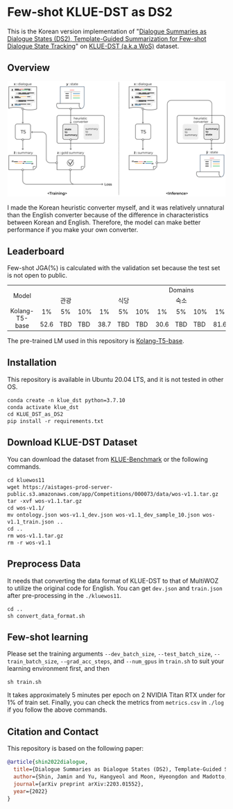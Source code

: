 # Few-shot KLUE-DST as DS2
This is the Korean version implementation of "[Dialogue Summaries as Dialogue States (DS2), Template-Guided Summarization for Few-shot Dialogue State Tracking](https://arxiv.org/pdf/2203.01552.pdf)" on [KLUE-DST (a.k.a WoS)](https://github.com/KLUE-benchmark/KLUE) dataset.

## Overview
<p align="center">
<img src="./ds2_1.png">
</p>
I made the Korean heuristic converter myself, and it was relatively unnatural than the English converter because of the difference in characteristics between Korean and English. Therefore, the model can make better performance if you make your own converter.

## Leaderboard
Few-shot JGA(%) is calculated with the validation set because the test set is not open to public.

<table>
  <tr>
    <td rowspan="2" align="center"> Model</td>
    <td colspan="15" align="center"> Domains</td>
  </tr>
  <tr>
    <td colspan="3" align="center"> 관광</td>
    <td colspan="3" align="center"> 식당</td>
    <td colspan="3" align="center"> 숙소</td>
    <td colspan="3" align="center"> 지하철</td>
    <td colspan="3" align="center"> 택시</td>
  </tr>
  <tr>
    <td rowspan="2" align="center"> Kolang-T5-base </td>
    <td align="center"> 1% </td>
    <td align="center"> 5% </td>
    <td align="center"> 10% </td>
    <td align="center"> 1% </td>
    <td align="center"> 5% </td>
    <td align="center"> 10% </td>
    <td align="center"> 1% </td>
    <td align="center"> 5% </td>
    <td align="center"> 10% </td>
    <td align="center"> 1% </td>
    <td align="center"> 5% </td>
    <td align="center"> 10% </td>
    <td align="center"> 1% </td>
    <td align="center"> 5% </td>
    <td align="center"> 10% </td>
  </tr>
  <tr>
    <td> 52.6 </td>
    <td> TBD </td>
    <td> TBD </td>
    <td> 38.7 </td>
    <td> TBD </td>
    <td> TBD </td>
    <td> 30.6 </td>
    <td> TBD </td>
    <td> TBD </td>
    <td> 81.6 </td>
    <td> TBD </td>
    <td> TBD </td>
    <td> 44.9 </td>
    <td> TBD </td>
    <td> TBD </td>
  </tr>
</table>

The pre-trained LM used in this repository is [Kolang-T5-base](https://github.com/seujung/kolang-t5-base).

## Installation
This repository is available in Ubuntu 20.04 LTS, and it is not tested in other OS.
```
conda create -n klue_dst python=3.7.10
conda activate klue_dst
cd KLUE_DST_as_DS2
pip install -r requirements.txt
```

## Download KLUE-DST Dataset
You can download the dataset from [KLUE-Benchmark](https://klue-benchmark.com/tasks/73/data/download) or the
following commands.

```
cd kluewos11
wget https://aistages-prod-server-public.s3.amazonaws.com/app/Competitions/000073/data/wos-v1.1.tar.gz
tar -xvf wos-v1.1.tar.gz
cd wos-v1.1/
mv ontology.json wos-v1.1_dev.json wos-v1.1_dev_sample_10.json wos-v1.1_train.json ..
cd ..
rm wos-v1.1.tar.gz
rm -r wos-v1.1
```

## Preprocess Data
It needs that converting the data format of KLUE-DST to that of MultiWOZ to utilize the original code for English. You can get `dev.json` and `train.json` after pre-processing in the `./kluewos11`.
```
cd ..
sh convert_data_format.sh
```

## Few-shot learning
Please set the training arguments `--dev_batch_size`, `--test_batch_size`, `--train_batch_size`, `--grad_acc_steps`, and `--num_gpus` in `train.sh` to suit your learning environment first, and then
```
sh train.sh
```
It takes approximately 5 minutes per epoch on 2 NVIDIA Titan RTX under for 1% of train set.
Finally, you can check the metrics from `metrics.csv` in `./log` if you follow the above commands.

## Citation and Contact
This repository is based on the following paper:
```bib
@article{shin2022dialogue,
  title={Dialogue Summaries as Dialogue States (DS2), Template-Guided Summarization for Few-shot Dialogue State Tracking},
  author={Shin, Jamin and Yu, Hangyeol and Moon, Hyeongdon and Madotto, Andrea and Park, Juneyoung},
  journal={arXiv preprint arXiv:2203.01552},
  year={2022}
}
```
